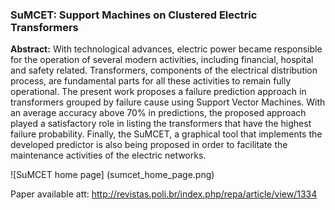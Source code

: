 ### SuMCET: Support Machines on Clustered Electric Transformers

**Abstract:** With technological advances, electric power became responsible for the operation of several modern activities, including financial, hospital and safety related. Transformers, components of the electrical distribution process, are fundamental parts for all these activities to remain fully operational. The present work proposes a failure prediction approach in transformers grouped by failure cause using Support Vector Machines. With an average accuracy above 70% in predictions, the proposed approach played a satisfactory role in listing the transformers that have the highest failure probability. Finally, the SuMCET, a graphical tool that implements the developed predictor is also being proposed in order to facilitate the maintenance activities of the electric networks.

![SuMCET home page] (sumcet_home_page.png)

Paper available att: http://revistas.poli.br/index.php/repa/article/view/1334
